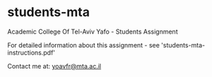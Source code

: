 # students-mta
Academic College Of Tel-Aviv Yafo - Students Assignment

For detailed information about this assignment - see 'students-mta-instructions.pdf'

Contact me at: yoavfr@mta.ac.il
